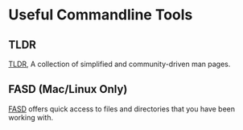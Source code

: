 # Useful Commandline Tools

## TLDR

[TLDR](https://github.com/tldr-pages/tldr), A collection of simplified and community-driven man pages.

## FASD \(Mac/Linux Only\)

[FASD](https://github.com/clvv/fasd) offers quick access to files and directories that you have been working with.

